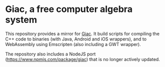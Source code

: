 # Giac, a free computer algebra system #

This repository provides a mirror for
[Giac](http://www-fourier.ujf-grenoble.fr/~parisse/giac.html).
It build scripts for compiling the C++ code to binaries (with Java, Android and iOS wrappers), and to WebAssembly using Emscripten (also including a GWT wrapper).

The repository also includes a NodeJS port (https://www.npmjs.com/package/giac) that is no longer actively updated.